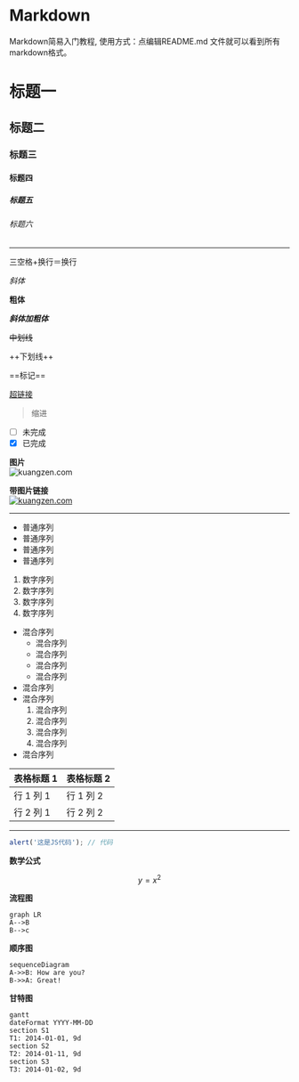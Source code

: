 # Markdown
Markdown简易入门教程, 使用方式：点编辑README.md 文件就可以看到所有markdown格式。    
# 标题一
## 标题二
### 标题三
#### 标题四
##### 标题五
###### 标题六

---

三空格+换行＝换行   

*斜体*   

**粗体**   

***斜体加粗体***   

~~中划线~~   

++下划线++   

==标记==   

[超链接](http://www.kuangzen.com/)   

> 缩进   

- [ ] 未完成   
- [x] 已完成   

**图片**   
![kuangzen.com](http://o8qngzqkr.bkt.clouddn.com/img/kuangzen.jpg)

**带图片链接**   
[![kuangzen.com](http://o8qngzqkr.bkt.clouddn.com/img/kuangzen.jpg)](http://www.kuangzen.com/)

---


- 普通序列
- 普通序列
- 普通序列
- 普通序列   

1. 数字序列
2. 数字序列
3. 数字序列
4. 数字序列

- 混合序列
  - 混合序列
  - 混合序列
  - 混合序列
  - 混合序列
- 混合序列
- 混合序列
  1. 混合序列
  2. 混合序列
  3. 混合序列
  4. 混合序列
- 混合序列


表格标题 1 | 表格标题 2
---|---
行 1 列 1 | 行 1 列 2
行 2 列 1 | 行 2 列 2

---

``` javascript
alert('这是JS代码'); // 代码
```

**数学公式**   
```math
y = x^2
```

**流程图**   
```
graph LR
A-->B
B-->c

```
**顺序图**   

```
sequenceDiagram
A->>B: How are you?
B->>A: Great!
```
**甘特图**   

```
gantt
dateFormat YYYY-MM-DD
section S1
T1: 2014-01-01, 9d
section S2
T2: 2014-01-11, 9d
section S3
T3: 2014-01-02, 9d
```
